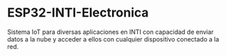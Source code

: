 # ESP32-INTI-Electronica
Sistema IoT para diversas aplicaciones en INTI con capacidad de enviar datos a la nube y acceder a ellos con cualquier dispositivo conectado a la red.
